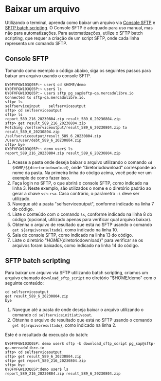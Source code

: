 # Baixar um arquivo

Utilizando o terminal, aprenda como baixar um arquivo via [Console SFTP](/developers/es/docs/links-and-debts/integration-configuration/download#bookmark_consola_sftp) e [SFTP batch scripting](/developers/es/docs/links-and-debts/integration-configuration/download#bookmark_sftp_batch_scripting). O Console SFTP é adequado para uso manual, mas não para automatizações. Para automatizações, utilize o SFTP batch scripting, que requer a criação de um script SFTP, onde cada linha representa um comando SFTP.

## Console SFTP

Tomando como exemplo o código abaixo, siga os seguintes passos para baixar um arquivo usando o console SFTP.

```terminal
UY0FVFGW103Q05P:~ user$ cd $HOME/demo
UY0FVFGW103Q05P:~ user$ ls
UY0FVFGW103Q05P:~ user$ sftp pg_sap@sftp-qa.mercadolibre.io
Connected to sftp-qa.mercadolibre.io.
sftp> ls
selfserviceinput	selfserviceoutput
sftp> cd selfserviceoutput
sftp> ls
report_589_216_20230804.zip	result_589_6_20230804.zip
sftp> get result_589_216_20230804.zip
Fetching /selfserviceoutput/result_589_6_20230804.zip to result_589_6_20230804.zip
/selfserviceoutput/result_589_6_20230804.zip
/Users/user/debt_589_6_20230804.zip
sftp> bye
UY0FVFGW103Q05P:~ demo user$ ls
report_589_216_20230804.zip result_589_6_20230804.zip
```

1. Acesse a pasta onde deseja baixar o arquivo utilizando o comando `cd $HOME/${diretoriodownload}`, onde “diretoriodownload” corresponde ao nome da pasta. Na primeira linha do código acima, você pode ver um exemplo de como fazer isso.
2. Faça login no SFTP, o que abrirá o console SFTP, como indicado na linha 3. Neste exemplo, são utilizados o nome e o diretório padrão ao gerar a chave `ssh-rsa`. Caso contrário, o parâmetro `-i` deve ser utilizado.
3. Navegue até a pasta "selfserviceoutput", conforme indicado na linha 7 do código.
4. Liste o conteúdo com o comando `ls`, conforme indicado na linha 8 do código (opcional, utilizado apenas para verificar qual arquivo baixar).
5. Obtenha o arquivo de resultado que está no SFTP usando o comando `get ${arquivoresultado}`, como indicado na linha 10.
6. Saia do console SFTP, como indicado na linha 13 do código.
7. Liste o diretório "$HOME/${diretoriodownload}" para verificar se os arquivos foram baixados, como indicado na linha 14 do código.

## SFTP batch scripting

Para baixar um arquivo via SFTP utilizando batch scripting, criamos um arquivo chamado `download_sftp_script` no diretório "$HOME/demo" com o seguinte conteúdo:

```terminal
cd selfserviceoutput
get result_589_6_20230804.zip
bye
```

1. Navegue até a pasta de onde deseja baixar o arquivo utilizando o comando `cd selfserviceinitiativeout`.
2. Obtenha o arquivo de resultado que está no SFTP usando o comando `get ${arquivoresultado}`, como indicado na linha 2.

Este é o resultado da execução do batch:

```terminal
UY0FVFGW103Q05P: demo user$ sftp -b download_sftp_script pg_sap@sftp-qa.mercadolibre.io
sftp> cd selfserviceoutput
sftp> get result_589_6_20230804.zip
sftp> get report_589_216_20230804.zip
sftp> bye
UY0FVFGW103Q05P:demo user$ ls
report_589_216_20230804.zip	result_589_6_20230804.zip
```